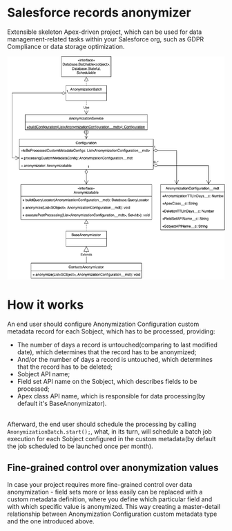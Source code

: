 # Salesforce records anonymizer

Extensible skeleton Apex-driven project, which can be used for data management-related tasks within your Salesforce org, such as GDPR Compliance or data storage optimization.

![Diagram](/anonymizator.drawio.png "Diagram")

# How it works

An end user should configure Anonymization Configuration custom metadata record for each Sobject, which has to be processed, providing: 
<ul>
    <li>The number of days a record is untouched(comparing to last modified date), which determines that the record has to be anonymized;</li>
    <li>And/or the number of days a record is untouched, which determines that the record has to be deleted;</li>
    <li>Sobject API name;</li>
    <li>Field set API name on the Sobject, which describes fields to be processed;</li>
    <li>Apex class API name, which is responsible for data processing(by default it's BaseAnonymizator).</li>
</ul>
</br>
Afterward, the end user should schedule the processing by calling <code>AnonymizationBatch.start();</code>, what, in its turn, will schedule a batch job execution for each Sobject configured in the custom metadata(by default the job scheduled to be launched once per month).

## Fine-grained control over anonymization values

In case your project requires more fine-grained control over data anonymization - field sets more or less easily can be replaced with a custom metadata definition, where you define which particular field and with which specific value is anonymized. This way creating a master-detail relationship between Anonymization Configuration custom metadata type and the one introduced above.